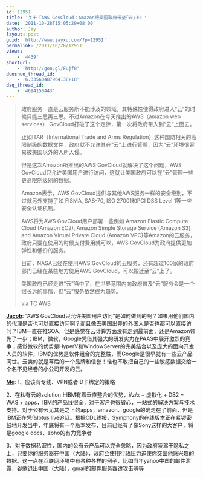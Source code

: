 ```yaml
---
id: 12951
title: '关于『AWS GovCloud：Amazon把美国政府带至｢云｣上』'
date: '2011-10-28T15:05:29+08:00'
author: Jay
layout: post
guid: 'http://www.jayxu.com/?p=12951'
permalink: /2011/10/28/12951
views:
    - '4439'
shorturl:
    - 'http://goo.gl/Fujf0'
duoshuo_thread_id:
    - '6.3356048796413E+18'
dsq_thread_id:
    - '4694150443'
---
```


<blockquote>政府服务一直是云服务所不能涉及的领域，其特殊性使得政府进入“云”的时候只能三思再三思。不过Amazon在今天推出的AWS（amazon web services） GovCloud打破了这个定律，第一次将政府带入到“云”上面去。

正如ITAR（International Trade and Arms Regulation）这种国防相关的高限制级的数据文件，政府就不允许其在“云”上进行管理，因为“云”环境很容易被美国以外的人所入侵。

但是这次Amazon所推出的AWS GovCloud就解决了这个问题，AWS GovCloud只允许美国用户进行访问，这就让美国政府可以在“云”管理一些更高限制级别的数据。

Amazon表示，AWS GovCloud提供与其他AWS服务一样的安全级别，不过就另外支持了如 FISMA, SAS-70, ISO 27001和PCI DSS Level 1等一些安全认证机制。

AWS将为AWS GovCloud用户部署一些例如 Amazon Elastic Compute Cloud (Amazon EC2), Amazon Simple Storage Service (Amazon S3) and Amazon Virtual Private Cloud (Amazon VPC)等Amazon的云服务，政府只要在使用的时候支付费用就可以，AWS GovCloud为政府提供更加弹性和低价的服务。

目前，NASA已经在使用AWS GovCloud的云服务，还有超过100家的政府部门已经在某些地方使用AWS GovCloud，可以搬迁至“云”上了。

美国政府已经走进“云”当中了，在世界范围内向政府普及“云”服务会是一个很长远的事情，但“云”服务依然成为趋势。

via TC AWS</blockquote>
<span style="text-decoration: underline;"><strong>Jacob</strong></span>: “AWS GovCloud只允许美国用户访问”是如何做到的啊？如果用他们国内的代理是否也可以直接访问啊？而且像去美国出差的外国人是否也都可以直接访问？IBM一直在推SOA，但是感觉在云计算方面没有走到最前面，还是Amazon领先了一步；IBM，微软，Google凭借其强大的研发实力在PAAS中展开激烈的竞争；感觉微软的优势是HyperV和WindowServer的完美结合以及庞大的面向开发人员的软件，IBM的优势是软件组合的完整性，而Google是很早就有一些云产品问世。云卖的就是幕后的一个品牌和信誉！谁也不敢把自己的一些敏感数据交给一个名不见经卷的小公司开发的云。

<span style="text-decoration: underline;"><strong>Me</strong></span>: 1、应该有专线、VPN或者ID卡绑定的策略

2、在私有云的solution上IBM有着垂直整合的优势，i/z/x + 虚拟化 + DB2 + WAS + apps，IBM的产品线很全，对于客户也很省心，一站式的解决方案与技术支持。对于公有云尤其是之上的apps，amazon、google的确走在了前面，但是IBM正在凭借lotus live追赶。根据CDL线报，Symphony的在线版本正在紧锣密鼓地开发当中，年底将有一个版本发布，目前已经有了像Sony这样的大客户，将是google docs、zoho的有力竞争者

3、对于数据私密性，国内的公有云产品可以完全忽略，因为政府凌驾于隐私之上，只要你的服务器在中国（大陆），政府会使用行政压力迫使你交出他感兴趣的数据。这一点在互联网环境中有各种各样的例子，比如当年yahoo中国的邮件泄露，谷歌退出中国（大陆），gmail的邮件服务器遭攻击等等



&nbsp;